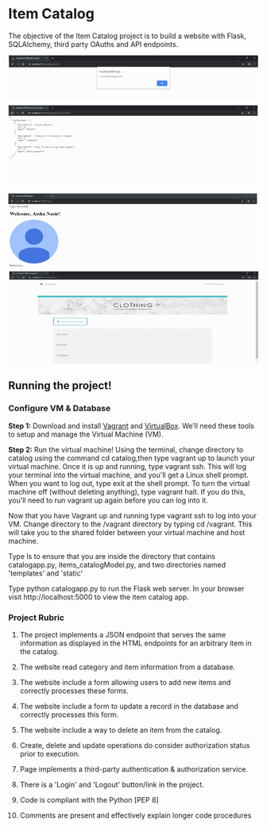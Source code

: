 # Item Catalog
The objective of the Item Catalog project is to build a website with Flask, SQLAlchemy, third party OAuths and API endpoints.

![Screenshot](catalogScreenshots.png)

## Running the project!

### Configure VM & Database

**Step 1:** Download and install [Vagrant](https://www.vagrantup.com/) and [VirtualBox](https://www.virtualbox.org). We’ll need these tools to setup and manage the Virtual Machine (VM). 


**Step 2:** Run the virtual machine!
Using the terminal, change directory to catalog using the command cd catalog,then type vagrant up to launch your virtual machine.
Once it is up and running, type vagrant ssh. This will log your terminal into the virtual machine, and you'll get a Linux shell prompt. When you want to log out, type exit at the shell prompt. To turn the virtual machine off (without deleting anything), type vagrant halt. If you do this, you'll need to run vagrant up again before you can log into it.

Now that you have Vagrant up and running type vagrant ssh to log into your VM. Change directory to the /vagrant directory by typing cd /vagrant. This will take you to the shared folder between your virtual machine and host machine.

Type ls to ensure that you are inside the directory that contains catalogapp.py, items_catalogModel.py, and two directories named 'templates' and 'static'

Type python catalogapp.py to run the Flask web server. In your browser visit http://localhost:5000 to view the item catalog app.  

### Project Rubric

1. The project implements a JSON endpoint that serves the same information as displayed in the HTML endpoints for an arbitrary item in the catalog.

2. The website read category and item information from a database.

3. The website include a form allowing users to add new items and correctly processes these forms.

4. The website include a form to update a record in the database and correctly processes this form.

5. The website include a way to delete an item from the catalog.

6. Create, delete and update operations do consider authorization status prior to execution.

7. Page implements a third-party authentication & authorization service.

8. There is a 'Login' and 'Logout' button/link in the project.

9. Code is compliant with the Python [PEP 8]
10. Comments are present and effectively explain longer code procedures
